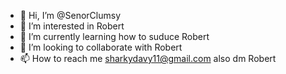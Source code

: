 - 👋 Hi, I’m @SenorClumsy 
- 👀 I’m interested in Robert 
- 🌱 I’m currently learning how to suduce Robert 
- 💞️ I’m looking to collaborate with Robert 
- 📫 How to reach me sharkydavy11@gmail.com also dm Robert 

<!---
SenorClumsy/SenorClumsy is a ✨ special ✨ repository because its `README.md` (this file) appears on your GitHub profile.
You can click the Preview link to take a look at your changes.
--->

